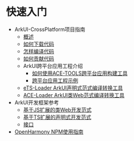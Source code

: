 # 快速入门

- ArkUI-CrossPlatform项目指南
    - [概述](https://gitee.com/arkui-crossplatform)
    - [如何下载代码](https://gitee.com/arkui-crossplatform/manifest/blob/master/README.md)
    - [怎样编译代码](https://gitee.com/arkui-crossplatform/build/blob/arkui-master/README.md)
    - [如何贡献代码](https://gitee.com/openharmony/docs/blob/master/zh-cn/contribute/Readme-CN.md)
    - ArkUI跨平台应用工程介绍
        - [如何使用ACE-TOOLS跨平台应用构建工具](how-to-use-ace-tools.md)
        - [跨平台应用工程示例](https://gitee.com/arkui-crossplatform/samples)
    - [eTS-Loader ArkUI声明式范式编译转换工具](how-to-use-ace-ets2bundle.md)
    - [ACE-Loader ArkUI类Web范式编译转换工具](how-to-use-ace-js2bundle.md)
- ArkUI开发框架参考
    - [基于JS扩展的类Web开发范式](https://gitee.com/openharmony/docs/blob/master/zh-cn/application-dev/reference/arkui-js/Readme-CN.md)
    - [基于TS扩展的声明式开发范式](https://gitee.com/openharmony/docs/blob/master/zh-cn/application-dev/reference/arkui-ts/Readme-CN.md)
    - [接口](https://gitee.com/openharmony/docs/blob/master/zh-cn/application-dev/reference/apis/Readme-CN.md)
- [OpenHarmony NPM使用指南]()

